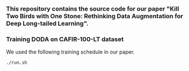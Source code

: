 ### This repository contains the source code for our paper "Kill Two Birds with One Stone: Rethinking Data Augmentation for Deep Long-tailed Learning".

### Training DODA on CAFIR-100-LT dataset
We used the following training schedule in our paper. 

    ./run.sh
